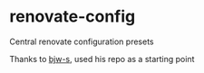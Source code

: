 # renovate-config

Central renovate configuration presets

Thanks to [bjw-s](https://github.com/bjw-s/renovate-config/commits?author=bjw-s), used his repo as a starting point
